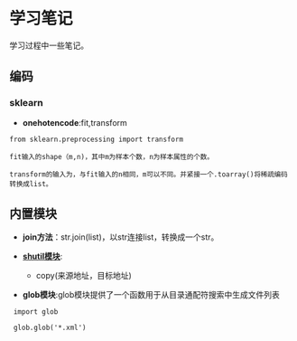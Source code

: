 # 学习笔记 #
学习过程中一些笔记。

## 编码 ##

### sklearn ####

   * **onehotencode**:fit,transform

	from sklearn.preprocessing import transform	

	fit输入的shape（m,n)，其中m为样本个数，n为样本属性的个数。

	transform的输入为，与fit输入的n相同，m可以不同。并紧接一个.toarray()将稀疏编码转换成list。


## 内置模块 ##

* **join方法**：str.join(list)，以str连接list，转换成一个str。

* **[shutil模块](https://www.cnblogs.com/zhangboblogs/p/7821702.html)**:

    * copy(来源地址，目标地址)

* **glob模块**:glob模块提供了一个函数用于从目录通配符搜索中生成文件列表

```
 import glob  

 glob.glob('*.xml')
```
